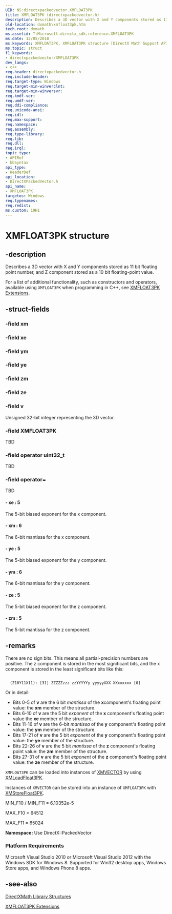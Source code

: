 ```yaml
---
UID: NS:directxpackedvector.XMFLOAT3PK
title: XMFLOAT3PK (directxpackedvector.h)
description: Describes a 3D vector with X and Y components stored as 11 bit floating point number, and Z component stored as a 10 bit floating-point value.
old-location: dxmath\xmfloat3pk.htm
tech.root: dxmath
ms.assetid: T:Microsoft.directx_sdk.reference.XMFLOAT3PK
ms.date: 12/05/2018
ms.keywords: XMFLOAT3PK, XMFLOAT3PK structure [DirectX Math Support APIs], directxpackedvector/XMFLOAT3PK, dxmath.xmfloat3pk
ms.topic: struct
f1_keywords:
- directxpackedvector/XMFLOAT3PK
dev_langs:
- c++
req.header: directxpackedvector.h
req.include-header: 
req.target-type: Windows
req.target-min-winverclnt: 
req.target-min-winversvr: 
req.kmdf-ver: 
req.umdf-ver: 
req.ddi-compliance: 
req.unicode-ansi: 
req.idl: 
req.max-support: 
req.namespace: 
req.assembly: 
req.type-library: 
req.lib: 
req.dll: 
req.irql: 
topic_type:
- APIRef
- kbSyntax
api_type:
- HeaderDef
api_location:
- DirectXPackedVector.h
api_name:
- XMFLOAT3PK
targetos: Windows
req.typenames: 
req.redist: 
ms.custom: 19H1
---
```


# XMFLOAT3PK structure


## -description


Describes a 3D vector with X and Y components stored as 11 bit floating point number, and Z
	component stored as a 10 bit floating-point value.
    

For a list of additional functionality, such as constructors and operators, available using
	<code>XMFLOAT3PK</code> when programming in C++, see <a href="https://docs.microsoft.com/windows/desktop/dxmath/ovw-xmfloat3pk-extensions">XMFLOAT3PK Extensions</a>.


## -struct-fields




### -field xm

 


### -field xe

 


### -field ym

 


### -field ye

 


### -field zm

 


### -field ze

 


### -field v

Unsigned 32-bit integer representing the 3D vector.
		    


### -field XMFLOAT3PK

TBD 


### -field operator uint32_t

TBD 


### -field operator=

TBD 




#### - xe : 5

The 5-bit biased exponent for the x component.
			


#### - xm : 6

The 6-bit mantissa for the x component.
			


#### - ye : 5

The 5-bit biased exponent for the y component.
			


#### - ym : 6

The 6-bit mantissa for the y component.
			


#### - ze : 5

The 5-bit biased exponent for the z component.
			


#### - zm : 5

The 5-bit mantissa for the z component.
			


## -remarks



There are no sign bits. This means all partial-precision numbers are positive. The z
	    component is stored in the most significant bits, and the x component is stored in the
	    least significant bits like this:
	


```

  (Z10Y11X11): [31] ZZZZZzzz zzYYYYYy yyyyyXXX XXxxxxxx [0]

```


Or in detail:
     

<ul>
<li>
Bits 0-5 of <b>v</b> are the 6 bit <i>mantissa</i> of the <b>x</b>component's floating point value: the <b>xm</b> member of the structure.
	     

</li>
<li>
Bits 6-10 of <b>v</b> are the 5 bit <i>exponent</i> of the
		 <b>x</b> component's floating point value the <b>xe</b> member of the structure.
	     

</li>
<li>
Bits 11-16 of <b>v</b> are the 6-bit <i>mantissa</i> of the
		 <b>y</b> component's floating point value: the <b>ym</b> member of the
		 structure.
	     

</li>
<li>
Bits 17-21 of <b>v</b> are the 5 bit <i>exponent</i> of the
		 <b>y</b> component's floating point value: the <b>ye</b> member of the
		 structure.
	     

</li>
<li>
Bits 22-26 of <b>v</b> are the 5 bit <i>mantissa</i> of the
		 <b>z</b> component's floating point value: the <b>zm</b> member of the
		 structure.
	     

</li>
<li>
Bits 27-31 of <b>v</b> are the 5 bit <i>exponent</i> of the
		 <b>z</b> component's floating point value: the <b>ze</b> member of the
		 structure.
	     

</li>
</ul>
<code>XMFLOAT3PK</code> can be loaded into instances of <a href="https://docs.microsoft.com/windows/desktop/dxmath/xmvector-data-type"> XMVECTOR</a> by using <a href="https://docs.microsoft.com/en-us/windows/desktop/api/directxpackedvector/nf-directxpackedvector-xmloadfloat3pk">XMLoadFloat3PK</a>.


Instances of <code>XMVECTOR</code> can be stored into an instance of <code>XMFLOAT3PK</code> with <a href="https://docs.microsoft.com/windows/desktop/api/directxpackedvector/nf-directxpackedvector-xmstorefloat3pk">XMStoreFloat3PK</a>.


MIN_F10 / MIN_F11 = 6.10352e-5

MAX_F10 = 64512

MAX_F11 = 65024

<b>Namespace:</b> Use DirectX::PackedVector

<h3><a id="Platform_Requirements"></a><a id="platform_requirements"></a><a id="PLATFORM_REQUIREMENTS"></a>Platform Requirements</h3>
Microsoft Visual Studio 2010 or Microsoft Visual Studio 2012 with the Windows SDK for Windows 8. Supported for Win32 desktop apps, Windows Store apps, and Windows Phone 8 apps.




## -see-also




<a href="https://docs.microsoft.com/windows/desktop/dxmath/ovw-xnamath-reference-structures">DirectXMath Library Structures</a>



<a href="https://docs.microsoft.com/windows/desktop/dxmath/ovw-xmfloat3pk-extensions">XMFLOAT3PK Extensions</a>
 

 

